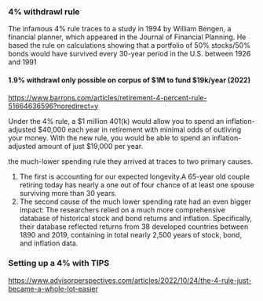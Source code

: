 
### 4% withdrawl rule
The infamous 4% rule traces to a study in 1994 by William Bengen, a financial planner, which appeared in the Journal of Financial Planning. He based the rule on calculations showing that a portfolio of 50% stocks/50% bonds would have survived every 30-year period in the U.S. between 1926 and 1991



####  1.9% withdrawl only possible on corpus of $1M to fund $19k/year (2022)
https://www.barrons.com/articles/retirement-4-percent-rule-51664636596?noredirect=y

Under the 4% rule, a $1 million 401(k) would allow you to spend an inflation-adjusted $40,000 each year in retirement with minimal odds of outliving your money. With the new rule, you would be able to spend an inflation-adjusted amount of just $19,000 per year.  

the much-lower spending rule they arrived at traces to two primary causes. 
1. The first is accounting for our expected longevity.A 65-year old couple retiring today has nearly a one out of four chance of at least one spouse surviving more than 30 years.  
2. The second cause of the much lower spending rate had an even bigger impact: The researchers relied on a much more comprehensive database of historical stock and bond returns and inflation. Specifically, their database reflected returns from 38 developed countries between 1890 and 2019, containing in total nearly 2,500 years of stock, bond, and inflation data.

### Setting up a 4% with TIPS
https://www.advisorperspectives.com/articles/2022/10/24/the-4-rule-just-became-a-whole-lot-easier
